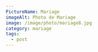 ```yaml
---
PictureName: Mariage
imageAlt: Photo de Mariage
image: /image/photo/mariage8.jpg
category: mariage
tags:
  - post
---
```


